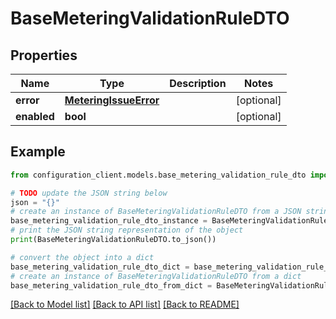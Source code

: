 # BaseMeteringValidationRuleDTO


## Properties

Name | Type | Description | Notes
------------ | ------------- | ------------- | -------------
**error** | [**MeteringIssueError**](MeteringIssueError.md) |  | [optional] 
**enabled** | **bool** |  | [optional] 

## Example

```python
from configuration_client.models.base_metering_validation_rule_dto import BaseMeteringValidationRuleDTO

# TODO update the JSON string below
json = "{}"
# create an instance of BaseMeteringValidationRuleDTO from a JSON string
base_metering_validation_rule_dto_instance = BaseMeteringValidationRuleDTO.from_json(json)
# print the JSON string representation of the object
print(BaseMeteringValidationRuleDTO.to_json())

# convert the object into a dict
base_metering_validation_rule_dto_dict = base_metering_validation_rule_dto_instance.to_dict()
# create an instance of BaseMeteringValidationRuleDTO from a dict
base_metering_validation_rule_dto_from_dict = BaseMeteringValidationRuleDTO.from_dict(base_metering_validation_rule_dto_dict)
```
[[Back to Model list]](../README.md#documentation-for-models) [[Back to API list]](../README.md#documentation-for-api-endpoints) [[Back to README]](../README.md)


